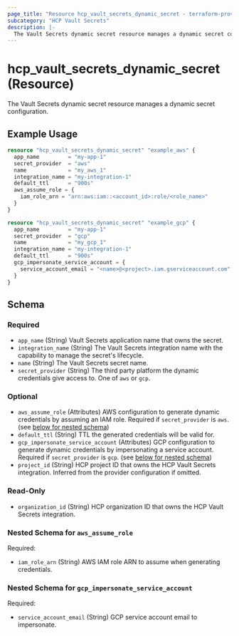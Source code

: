 ```yaml
---
page_title: "Resource hcp_vault_secrets_dynamic_secret - terraform-provider-hcp"
subcategory: "HCP Vault Secrets"
description: |-
  The Vault Secrets dynamic secret resource manages a dynamic secret configuration.
---
```


# hcp_vault_secrets_dynamic_secret (Resource)

The Vault Secrets dynamic secret resource manages a dynamic secret configuration.

## Example Usage

```terraform
resource "hcp_vault_secrets_dynamic_secret" "example_aws" {
  app_name         = "my-app-1"
  secret_provider  = "aws"
  name             = "my_aws_1"
  integration_name = "my-integration-1"
  default_ttl      = "900s"
  aws_assume_role = {
    iam_role_arn = "arn:aws:iam::<account_id>:role/<role_name>"
  }
}

resource "hcp_vault_secrets_dynamic_secret" "example_gcp" {
  app_name         = "my-app-1"
  secret_provider  = "gcp"
  name             = "my_gcp_1"
  integration_name = "my-integration-1"
  default_ttl      = "900s"
  gcp_impersonate_service_account = {
    service_account_email = "<name>@<project>.iam.gserviceaccount.com"
  }
}
```

<!-- schema generated by tfplugindocs -->
## Schema

### Required

- `app_name` (String) Vault Secrets application name that owns the secret.
- `integration_name` (String) The Vault Secrets integration name with the capability to manage the secret's lifecycle.
- `name` (String) The Vault Secrets secret name.
- `secret_provider` (String) The third party platform the dynamic credentials give access to. One of `aws` or `gcp`.

### Optional

- `aws_assume_role` (Attributes) AWS configuration to generate dynamic credentials by assuming an IAM role. Required if `secret_provider` is `aws`. (see [below for nested schema](#nestedatt--aws_assume_role))
- `default_ttl` (String) TTL the generated credentials will be valid for.
- `gcp_impersonate_service_account` (Attributes) GCP configuration to generate dynamic credentials by impersonating a service account. Required if `secret_provider` is `gcp`. (see [below for nested schema](#nestedatt--gcp_impersonate_service_account))
- `project_id` (String) HCP project ID that owns the HCP Vault Secrets integration. Inferred from the provider configuration if omitted.

### Read-Only

- `organization_id` (String) HCP organization ID that owns the HCP Vault Secrets integration.

<a id="nestedatt--aws_assume_role"></a>
### Nested Schema for `aws_assume_role`

Required:

- `iam_role_arn` (String) AWS IAM role ARN to assume when generating credentials.


<a id="nestedatt--gcp_impersonate_service_account"></a>
### Nested Schema for `gcp_impersonate_service_account`

Required:

- `service_account_email` (String) GCP service account email to impersonate.
